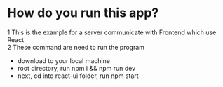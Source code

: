 # How do you run this app?
1 This is the example for a server communicate with Frontend which use React  
2 These command are need to run the program  
- download to your local machine  
- root directory, run npm i && npm run dev  
- next, cd into react-ui folder, run npm start  
